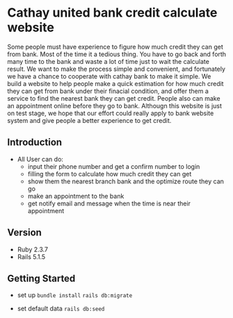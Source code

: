# Cathay united bank credit calculate website
Some people must have experience to figure how much credit they can get from bank. Most of the time it a tedious thing. You have to go back and forth many time to the bank and waste a lot of time just to wait the calculate result. We want to make the process simple and convenient, and fortunately we have a chance to cooperate with cathay bank to make it simple. We build a website to help people make a quick estimation for how much credit they can get from bank under their finacial condition, and offer them a service to find the nearest bank they can get credit. People also can make an appointment online before they go to bank. Althougn this website is just on test stage, we hope that our effort could really apply to bank website system and give people a better experience to get credit.

## Introduction
* All User can do:
  + input their phone number and get a confirm number to login
  + filling the form to calculate how much credit they can get
  + show them the nearest branch bank and the optimize route they can go
  + make an appointment to the bank
  + get notify email and message when the time is near their appointment

## Version
* Ruby 2.3.7
* Rails 5.1.5

## Getting Started
* set up
`bundle install`
`rails db:migrate`

* set default data
`rails db:seed`
